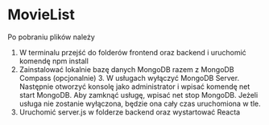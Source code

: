 # MovieList
Po pobraniu plików należy

1. W terminalu przejść do folderów frontend oraz backend i uruchomić komendę npm install 
2. Zainstalować lokalnie bazę danych MongoDB razem z MongoDB Compass
(opcjonalnie) 3. W usługach wyłączyć MongoDB Server. Następnie otworzyć konsolę jako administrator i wpisać komendę net start MongoDB. Aby zamknąć usługę, wpisać net stop MongoDB. Jeżeli usługa nie zostanie wyłączona, będzie ona cały czas uruchomiona w tle.
4. Uruchomić server.js w folderze backend oraz wystartować Reacta
